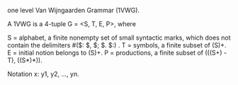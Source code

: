 one level Van Wijngaarden Grammar (1VWG).

A 1VWG is a 4-tuple
	G = <S, T, E, P>, where

S = alphabet, a finite nonempty set of small syntactic marks, which does not contain the delimiters #($: $, $; $. $:)	.
T = symbols, a finite subset of (S)+.
E = initial notion belongs to (S)+.
P = productions, a finite subset of (((S+) - T), ((S*)*)).

Notation
x: y1, y2, ..., yn.
